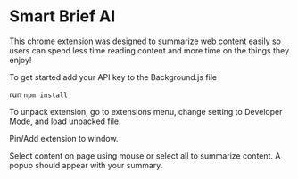 # Smart Brief AI 

This chrome extension was designed to summarize web content easily so users can spend less time
reading content and more time on the things they enjoy!



To get started add your API key to the Background.js file

run `npm install`

To unpack extension, go to extensions menu, change setting to Developer Mode, and load unpacked file. 

Pin/Add extension to window. 

Select content on page using mouse or select all to summarize content. A popup should appear with your summary. 





